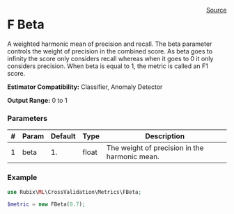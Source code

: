 <span style="float:right;"><a href="https://github.com/RubixML/RubixML/blob/master/src/CrossValidation/Metrics/FBeta.php">Source</a></span>

# F Beta
A weighted harmonic mean of precision and recall. The beta parameter controls the weight of precision in the combined score. As beta goes to infinity the score only considers recall whereas when it goes to 0 it only considers precision. When beta is equal to 1, the metric is called an F1 score.

**Estimator Compatibility:** Classifier, Anomaly Detector

**Output Range:** 0 to 1

### Parameters
| # | Param | Default | Type | Description |
|---|---|---|---|---|
| 1 | beta | 1. | float | The weight of precision in the harmonic mean. |

### Example
```php
use Rubix\ML\CrossValidation\Metrics\FBeta;

$metric = new FBeta(0.7);
```